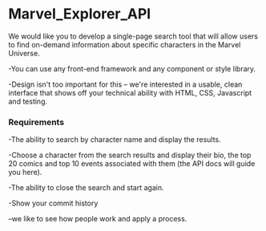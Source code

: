 # Marvel_Explorer_API

We would like you to develop a single-page search tool that will allow users to find on-demand information about specific characters in
the Marvel Universe.

-You can use any front-end framework and any component or style library. 

-Design isn't too important for this – we're interested in a usable, clean interface that shows off your
technical ability with HTML, CSS, Javascript and testing.

### Requirements
-The ability to search by character name and display the results.

-Choose a character from the search results and display their bio, the top 20 comics and top 10 events associated with them (the API docs will guide you here).

-The ability to close the search and start again.

-Show your commit history 

–we like to see how people work and apply a process.
